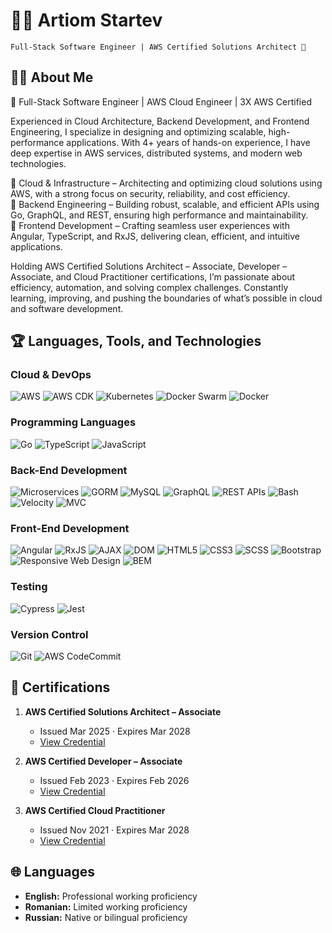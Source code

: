 # 🧑‍💻 Artiom Startev
`Full-Stack Software Engineer | AWS Certified Solutions Architect 🚀`

## :man_scientist: About Me
🚀 Full-Stack Software Engineer | AWS Cloud Engineer | 3X AWS Certified

Experienced in Cloud Architecture, Backend Development, and Frontend Engineering, I specialize in designing and optimizing scalable, high-performance applications. With 4+ years of hands-on experience, I have deep expertise in AWS services, distributed systems, and modern web technologies.

🔹 Cloud & Infrastructure – Architecting and optimizing cloud solutions using AWS, with a strong focus on security, reliability, and cost efficiency.<br>
🔹 Backend Engineering – Building robust, scalable, and efficient APIs using Go, GraphQL, and REST, ensuring high performance and maintainability.<br>
🔹 Frontend Development – Crafting seamless user experiences with Angular, TypeScript, and RxJS, delivering clean, efficient, and intuitive applications.<br>

Holding AWS Certified Solutions Architect – Associate, Developer – Associate, and Cloud Practitioner certifications, I’m passionate about efficiency, automation, and solving complex challenges. Constantly learning, improving, and pushing the boundaries of what’s possible in cloud and software development.

## :trophy:	 Languages, Tools, and Technologies
### Cloud & DevOps
![AWS](https://img.shields.io/badge/AWS-232F3E?style=for-the-badge&logo=amazon-aws&logoColor=white)  ![AWS CDK](https://img.shields.io/badge/AWS_CDK-FF9900?style=for-the-badge&logo=amazon-aws&logoColor=white)  ![Kubernetes](https://img.shields.io/badge/Kubernetes-326CE5?style=for-the-badge&logo=kubernetes&logoColor=white)  ![Docker Swarm](https://img.shields.io/badge/Docker_Swarm-2496ED?style=for-the-badge&logo=docker&logoColor=white)   ![Docker](https://img.shields.io/badge/Docker-2496ED?style=for-the-badge&logo=docker&logoColor=white)

### Programming Languages
![Go](https://img.shields.io/badge/Go-00ADD8?style=for-the-badge&logo=go&logoColor=white)   ![TypeScript](https://img.shields.io/badge/TypeScript-007ACC?style=for-the-badge&logo=typescript&logoColor=white)   ![JavaScript](https://img.shields.io/badge/JavaScript-F7DF1E?style=for-the-badge&logo=javascript&logoColor=black)

### Back-End Development
![Microservices](https://img.shields.io/badge/Microservices-007ACC?style=for-the-badge&logo=microservices&logoColor=white)   ![GORM](https://img.shields.io/badge/GORM-4479A1?style=for-the-badge&logo=go&logoColor=white)   ![MySQL](https://img.shields.io/badge/MySQL-4479A1?style=for-the-badge&logo=mysql&logoColor=white)   ![GraphQL](https://img.shields.io/badge/GraphQL-E10098?style=for-the-badge&logo=graphql&logoColor=white)   ![REST APIs](https://img.shields.io/badge/REST_APIs-FF6C37?style=for-the-badge&logo=rest&logoColor=white)   ![Bash](https://img.shields.io/badge/Bash-4EAA25?style=for-the-badge&logo=gnu-bash&logoColor=white)   ![Velocity](https://img.shields.io/badge/Velocity_Template_Language-333333?style=for-the-badge&logo=apache-maven&logoColor=white)   ![MVC](https://img.shields.io/badge/MVC-007ACC?style=for-the-badge&logo=mvc&logoColor=white)

### Front-End Development
![Angular](https://img.shields.io/badge/Angular-DD0031?style=for-the-badge&logo=angular&logoColor=white)   ![RxJS](https://img.shields.io/badge/RxJS-B7178C?style=for-the-badge&logo=reactivex&logoColor=white)   ![AJAX](https://img.shields.io/badge/AJAX-0081CB?style=for-the-badge&logo=ajax&logoColor=white)   ![DOM](https://img.shields.io/badge/DOM-FF6C37?style=for-the-badge&logo=html5&logoColor=white)   ![HTML5](https://img.shields.io/badge/HTML5-E34F26?style=for-the-badge&logo=html5&logoColor=white)   ![CSS3](https://img.shields.io/badge/CSS3-1572B6?style=for-the-badge&logo=css3&logoColor=white)   ![SCSS](https://img.shields.io/badge/SCSS-CC6699?style=for-the-badge&logo=sass&logoColor=white)   ![Bootstrap](https://img.shields.io/badge/Bootstrap-563D7C?style=for-the-badge&logo=bootstrap&logoColor=white)   ![Responsive Web Design](https://img.shields.io/badge/Responsive_Web_Design-E34F26?style=for-the-badge&logo=html5&logoColor=white)   ![BEM](https://img.shields.io/badge/BEM-000000?style=for-the-badge&logo=bem&logoColor=white)

### Testing
![Cypress](https://img.shields.io/badge/Cypress-17202C?style=for-the-badge&logo=cypress&logoColor=white)   ![Jest](https://img.shields.io/badge/Jest-C21325?style=for-the-badge&logo=jest&logoColor=white)

### Version Control
![Git](https://img.shields.io/badge/Git-F05032?style=for-the-badge&logo=git&logoColor=white)   ![AWS CodeCommit](https://img.shields.io/badge/AWS_CodeCommit-FF9900?style=for-the-badge&logo=amazon-aws&logoColor=white)

## 📜 Certifications
1. **AWS Certified Solutions Architect – Associate**
   - Issued Mar 2025 · Expires Mar 2028
   - [View Credential](https://www.credly.com/badges/ca5cb1d3-70c3-453f-83da-b1aed6090a7c/linked_in_profile)

2. **AWS Certified Developer – Associate**
   - Issued Feb 2023 · Expires Feb 2026
   - [View Credential](https://www.credly.com/badges/15801f9f-807e-4ec5-845c-29931c6fa8e8/linked_in_profile)

3. **AWS Certified Cloud Practitioner**
   - Issued Nov 2021 · Expires Mar 2028
   - [View Credential](https://www.credly.com/earner/earned/badge/dcb59207-0bdd-487d-957e-a93c9cc3eb01)

## 🌐 Languages
* **English:** Professional working proficiency
* **Romanian:** Limited working proficiency
* **Russian:** Native or bilingual proficiency
